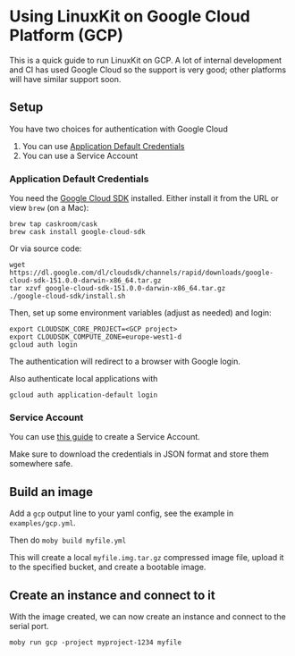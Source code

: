 # Using LinuxKit on Google Cloud Platform (GCP)

This is a quick guide to run LinuxKit on GCP. A lot of internal development and CI
has used Google Cloud so the support is very good; other platforms will have similar support soon.

## Setup

You have two choices for authentication with Google Cloud

1. You can use [Application Default Credentials](https://developers.google.com/identity/protocols/application-default-credentials)
2. You can use a Service Account

### Application Default Credentials

You need the [Google Cloud SDK](https://cloud.google.com/sdk/)
installed.  Either install it from the URL or view `brew` (on a Mac):
```shell
brew tap caskroom/cask
brew cask install google-cloud-sdk
```

Or via source code:

```shell
wget https://dl.google.com/dl/cloudsdk/channels/rapid/downloads/google-cloud-sdk-151.0.0-darwin-x86_64.tar.gz
tar xzvf google-cloud-sdk-151.0.0-darwin-x86_64.tar.gz
./google-cloud-sdk/install.sh
```

Then, set up some environment variables (adjust as needed) and login:
```shell
export CLOUDSDK_CORE_PROJECT=<GCP project>
export CLOUDSDK_COMPUTE_ZONE=europe-west1-d
gcloud auth login
```

The authentication will redirect to a browser with Google login.

Also authenticate local applications with
```
gcloud auth application-default login
```

### Service Account

You can use [this guide](https://cloud.google.com/compute/docs/access/create-enable-service-accounts-for-instances#createanewserviceaccount)
to create a Service Account.

Make sure to download the credentials in JSON format and store them somewhere safe.

## Build an image

Add a `gcp` output line to your yaml config, see the example in `examples/gcp.yml`.

Then do `moby build myfile.yml`

This will create a local `myfile.img.tar.gz` compressed image file, upload it to the
specified bucket, and create a bootable image.

## Create an instance and connect to it

With the image created, we can now create an instance and connect to
the serial port.

```
moby run gcp -project myproject-1234 myfile
```
